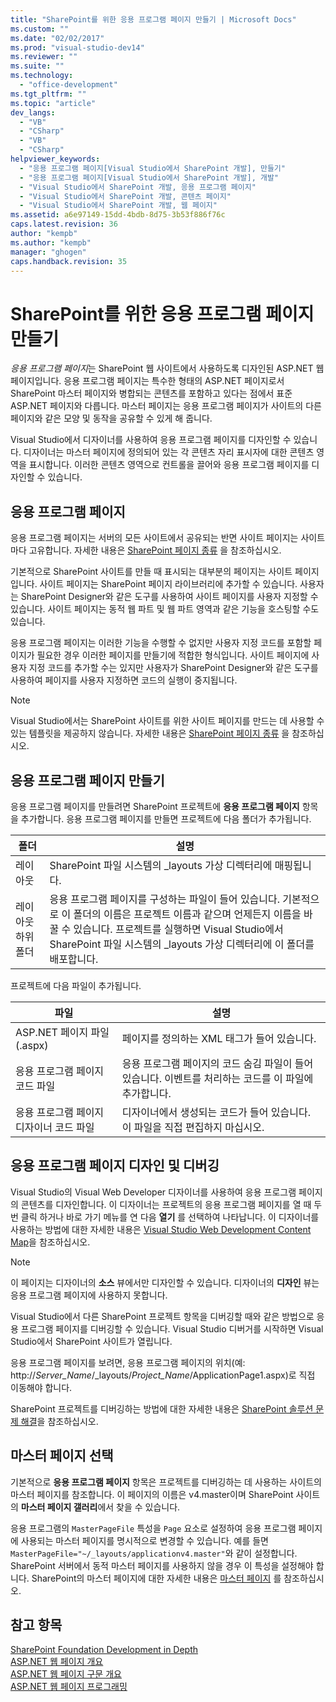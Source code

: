 ```yaml
---
title: "SharePoint를 위한 응용 프로그램 페이지 만들기 | Microsoft Docs"
ms.custom: ""
ms.date: "02/02/2017"
ms.prod: "visual-studio-dev14"
ms.reviewer: ""
ms.suite: ""
ms.technology: 
  - "office-development"
ms.tgt_pltfrm: ""
ms.topic: "article"
dev_langs: 
  - "VB"
  - "CSharp"
  - "VB"
  - "CSharp"
helpviewer_keywords: 
  - "응용 프로그램 페이지[Visual Studio에서 SharePoint 개발], 만들기"
  - "응용 프로그램 페이지[Visual Studio에서 SharePoint 개발], 개발"
  - "Visual Studio에서 SharePoint 개발, 응용 프로그램 페이지"
  - "Visual Studio에서 SharePoint 개발, 콘텐츠 페이지"
  - "Visual Studio에서 SharePoint 개발, 웹 페이지"
ms.assetid: a6e97149-15dd-4bdb-8d75-3b53f886f76c
caps.latest.revision: 36
author: "kempb"
ms.author: "kempb"
manager: "ghogen"
caps.handback.revision: 35
---
```

# SharePoint를 위한 응용 프로그램 페이지 만들기
  *응용 프로그램 페이지*는 SharePoint 웹 사이트에서 사용하도록 디자인된 ASP.NET 웹 페이지입니다.  응용 프로그램 페이지는 특수한 형태의 ASP.NET 페이지로서  SharePoint 마스터 페이지와 병합되는 콘텐츠를 포함하고 있다는 점에서 표준 ASP.NET 페이지와 다릅니다.  마스터 페이지는 응용 프로그램 페이지가 사이트의 다른 페이지와 같은 모양 및 동작을 공유할 수 있게 해 줍니다.  
  
 Visual Studio에서 디자이너를 사용하여 응용 프로그램 페이지를 디자인할 수 있습니다.  디자이너는 마스터 페이지에 정의되어 있는 각 콘텐츠 자리 표시자에 대한 콘텐츠 영역을 표시합니다.  이러한 콘텐츠 영역으로 컨트롤을 끌어와 응용 프로그램 페이지를 디자인할 수 있습니다.  
  
## 응용 프로그램 페이지  
 응용 프로그램 페이지는 서버의 모든 사이트에서 공유되는 반면 사이트 페이지는 사이트마다 고유합니다.  자세한 내용은 [SharePoint 페이지 종류](http://go.microsoft.com/fwlink/?LinkID=211584) 을 참조하십시오.  
  
 기본적으로 SharePoint 사이트를 만들 때 표시되는 대부분의 페이지는 사이트 페이지입니다.  사이트 페이지는 SharePoint 페이지 라이브러리에 추가할 수 있습니다.  사용자는 SharePoint Designer와 같은 도구를 사용하여 사이트 페이지를 사용자 지정할 수 있습니다.  사이트 페이지는 동적 웹 파트 및 웹 파트 영역과 같은 기능을 호스팅할 수도 있습니다.  
  
 응용 프로그램 페이지는 이러한 기능을 수행할 수 없지만  사용자 지정 코드를 포함할 페이지가 필요한 경우 이러한 페이지를 만들기에 적합한 형식입니다.  사이트 페이지에 사용자 지정 코드를 추가할 수는 있지만 사용자가 SharePoint Designer와 같은 도구를 사용하여 페이지를 사용자 지정하면 코드의 실행이 중지됩니다.  
  
> [!NOTE]  
>  Visual Studio에서는 SharePoint 사이트를 위한 사이트 페이지를 만드는 데 사용할 수 있는 템플릿을 제공하지 않습니다.  자세한 내용은 [SharePoint 페이지 종류](http://go.microsoft.com/fwlink/?LinkID=211584) 을 참조하십시오.  
  
## 응용 프로그램 페이지 만들기  
 응용 프로그램 페이지를 만들려면 SharePoint 프로젝트에 **응용 프로그램 페이지** 항목을 추가합니다.  응용 프로그램 페이지를 만들면 프로젝트에 다음 폴더가 추가됩니다.  
  
|폴더|설명|  
|--------|--------|  
|레이아웃|SharePoint 파일 시스템의 \_layouts 가상 디렉터리에 매핑됩니다.|  
|레이아웃 하위 폴더|응용 프로그램 페이지를 구성하는 파일이 들어 있습니다.  기본적으로 이 폴더의 이름은 프로젝트 이름과 같으며  언제든지 이름을 바꿀 수 있습니다.  프로젝트를 실행하면 Visual Studio에서 SharePoint 파일 시스템의 \_layouts 가상 디렉터리에 이 폴더를 배포합니다.|  
  
 프로젝트에 다음 파일이 추가됩니다.  
  
|파일|설명|  
|--------|--------|  
|ASP.NET 페이지 파일\(.aspx\)|페이지를 정의하는 XML 태그가 들어 있습니다.|  
|응용 프로그램 페이지 코드 파일|응용 프로그램 페이지의 코드 숨김 파일이 들어 있습니다.  이벤트를 처리하는 코드를 이 파일에 추가합니다.|  
|응용 프로그램 페이지 디자이너 코드 파일|디자이너에서 생성되는 코드가 들어 있습니다.  이 파일을 직접 편집하지 마십시오.|  
  
## 응용 프로그램 페이지 디자인 및 디버깅  
 Visual Studio의 Visual Web Developer 디자이너를 사용하여 응용 프로그램 페이지의 콘텐츠를 디자인합니다.  이 디자이너는 프로젝트의 응용 프로그램 페이지를 열 때 두 번 클릭 하거나 바로 가기 메뉴를 연 다음 **열기** 를 선택하여 나타납니다.  이 디자이너를 사용하는 방법에 대한 자세한 내용은 [Visual Studio Web Development Content Map](http://msdn.microsoft.com/ko-kr/9c31f93b-c8fb-4599-9b14-6194ec8c7539)을 참조하십시오.  
  
> [!NOTE]  
>  이 페이지는 디자이너의 **소스** 뷰에서만 디자인할 수 있습니다.  디자이너의 **디자인** 뷰는 응용 프로그램 페이지에 사용하지 못합니다.  
  
 Visual Studio에서 다른 SharePoint 프로젝트 항목을 디버깅할 때와 같은 방법으로 응용 프로그램 페이지를 디버깅할 수 있습니다.  Visual Studio 디버거를 시작하면 Visual Studio에서 SharePoint 사이트가 열립니다.  
  
 응용 프로그램 페이지를 보려면, 응용 프로그램 페이지의 위치\(예: http:\/\/*Server\_Name*\/\_layouts\/*Project\_Name*\/ApplicationPage1.aspx\)로 직접 이동해야 합니다.  
  
 SharePoint 프로젝트를 디버깅하는 방법에 대한 자세한 내용은 [SharePoint 솔루션 문제 해결](../sharepoint/troubleshooting-sharepoint-solutions.md)을 참조하십시오.  
  
## 마스터 페이지 선택  
 기본적으로 **응용 프로그램 페이지** 항목은 프로젝트를 디버깅하는 데 사용하는 사이트의 마스터 페이지를 참조합니다.  이 페이지의 이름은 v4.master이며 SharePoint 사이트의 **마스터 페이지 갤러리**에서 찾을 수 있습니다.  
  
 응용 프로그램의 `MasterPageFile` 특성을 `Page` 요소로 설정하여 응용 프로그램 페이지에 사용되는 마스터 페이지를 명시적으로 변경할 수 있습니다. 예를 들면 `MasterPageFile="~/_layouts/applicationv4.master"`와 같이 설정합니다.  SharePoint 서버에서 동적 마스터 페이지를 사용하지 않을 경우 이 특성을 설정해야 합니다.  SharePoint의 마스터 페이지에 대한 자세한 내용은 [마스터 페이지](http://go.microsoft.com/fwlink/?LinkID=169281) 를 참조하십시오.  
  
## 참고 항목  
 [SharePoint Foundation Development in Depth](http://go.microsoft.com/fwlink/?LinkID=182103)   
 [ASP.NET 웹 페이지 개요](http://msdn.microsoft.com/library/52fa0455-41ea-4315-8208-2861d1527da2)   
 [ASP.NET 웹 페이지 구문 개요](http://msdn.microsoft.com/library/09074b20-ece9-46fa-bc8f-ab2595ed2c02)   
 [ASP.NET 웹 페이지 프로그래밍](http://msdn.microsoft.com/ko-kr/5626c661-8057-4de8-b658-c2e35ed4b4c9)  
  
  